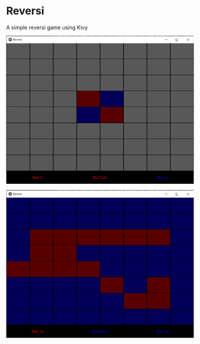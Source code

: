 # Reversi
 
A simple reversi game using Kivy

![Game Start](/Screenshots/Start.png)

![Blue Wins](/Screenshots/Blue%20Wins.png)
